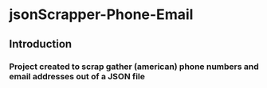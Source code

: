 # jsonScrapper-Phone-Email

## Introduction

### Project created to scrap gather (american) phone numbers and email addresses out of a JSON file
